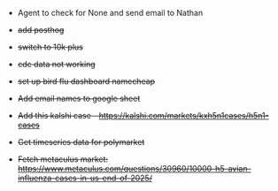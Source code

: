 - Agent to check for None and send email to Nathan

- ~~add posthog~~
- ~~switch to 10k plus~~
- ~~cdc data not working~~
- ~~set up bird flu dashboard namecheap~~
- ~~Add email names to google sheet~~
- ~~Add this kalshi case - https://kalshi.com/markets/kxh5n1cases/h5n1-cases~~
- ~~Get timeseries data for polymarket~~
- ~~Fetch metaculus market: https://www.metaculus.com/questions/30960/10000-h5-avian-influenza-cases-in-us-end-of-2025/~~

